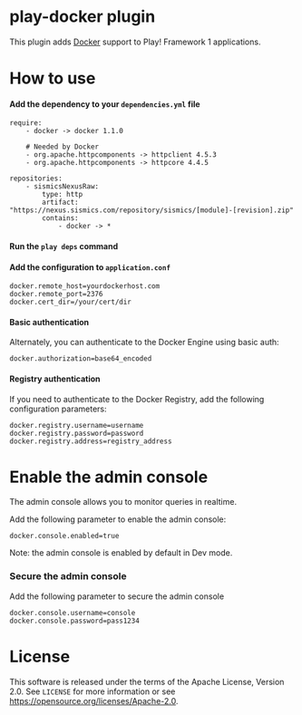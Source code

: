 # play-docker plugin

This plugin adds [Docker](https://www.docker.com/) support to Play! Framework 1 applications.

# How to use

####  Add the dependency to your `dependencies.yml` file

```
require:
    - docker -> docker 1.1.0
    
    # Needed by Docker
    - org.apache.httpcomponents -> httpclient 4.5.3
    - org.apache.httpcomponents -> httpcore 4.4.5

repositories:
    - sismicsNexusRaw:
        type: http
        artifact: "https://nexus.sismics.com/repository/sismics/[module]-[revision].zip"
        contains:
            - docker -> *

```
####  Run the `play deps` command

####  Add the configuration to `application.conf`

```
docker.remote_host=yourdockerhost.com
docker.remote_port=2376
docker.cert_dir=/your/cert/dir
```

####  Basic authentication

Alternately, you can authenticate to the Docker Engine using basic auth:

```
docker.authorization=base64_encoded
```

####  Registry authentication

If you need to authenticate to the Docker Registry, add the following configuration parameters: 

```
docker.registry.username=username
docker.registry.password=password
docker.registry.address=registry_address
```

# Enable the admin console

The admin console allows you to monitor queries in realtime.

Add the following parameter to enable the admin console:

```
docker.console.enabled=true
```

Note: the admin console is enabled by default in Dev mode.

### Secure the admin console

Add the following parameter to secure the admin console

```
docker.console.username=console
docker.console.password=pass1234
```

# License

This software is released under the terms of the Apache License, Version 2.0. See `LICENSE` for more
information or see <https://opensource.org/licenses/Apache-2.0>.
